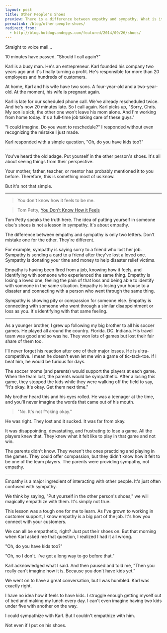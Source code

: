 ```yaml
---
layout: post
title: Other People's Shoes
preview: There is a difference between empathy and sympathy. What is it?
permalink: /blog/other-people-shoes/
redirect_from:
  - http://blog.hotdogsandeggs.com/featured/2014/09/26/shoes/
---
```


Straight to voice mail... 

10 minutes have passed. "Should I call again?" 

Karl is a busy man. He's an entrepreneur. Karl founded his company two years ago and it's finally turning a profit. He's responsible for more than 20 employees and hundreds of customers. 

At home, Karl and his wife have two sons. A four-year-old and a two-year-old. At the moment, his wife is pregnant again.

Karl is late for our scheduled phone call. We've already rescheduled twice. And he's now 20 minutes late. So I call again. Karl picks up, "Sorry, Chris. My son is sick, the other one won't leave his mom alone. And I'm working from home today. It's a full-time job taking care of these guys." 

"I could imagine. Do you want to reschedule?" I responded without even recognizing the mistake I just made. 

Karl responded with a simple question, "Oh, do you have kids too?" 

* * * 

You've heard the old adage. Put yourself in the other person's shoes. It's all about seeing things from their perspective. 

Your mother, father, teacher, or mentor has probably mentioned it to you before. Therefore, this is something most of us know. 

But it's not that simple. 

* * *  

> You don't know how it feels to be me. 

> Tom Petty, [You Don't Know How it Feels](https://www.youtube.com/watch?v=ygfA1A45tn8) 

Tom Petty speaks the truth here. The idea of putting yourself in someone else's shoes is not a lesson in sympathy. It's about empathy. 

The difference between empathy and sympathy is only two letters. Don't mistake one for the other. They're different. 

For example, sympathy is saying sorry to a friend who lost her job. Sympathy is sending a card to a friend after they've lost a loved one. Sympathy is donating your time and money to help disaster relief victims.

Empathy is having been fired from a job, knowing how it feels, and identifying with someone who experienced the same thing. Empathy is losing a loved one, feeling the pain of that loss and being able to identify with someone in the same situation. Empathy is losing your house to a disaster and connecting with a person who went through the same thing. 

Sympathy is showing pity or compassion for someone else. Empathy is connecting with someone who went through a similar disappointment or loss as you. It's identifying with that same feeling. 

* * * 

As a younger brother, I grew up following my big brother to all his soccer games. He played all around the country. Florida. DC. Indiana. His travel team was good and so was he. They won lots of games but lost their fair share of them too. 

I'll never forget his reaction after one of their major losses. He is ultra-competitive. I mean he doesn't even let me win a game of tic-tack-toe. If I beat him, he would be furious for days. 

The soccer moms (and parents) would support the players at each game. When the team lost, the parents would be sympathetic. After a losing this game, they stopped the kids while they were walking off the field to say, "It's okay. It's okay. Get them next time." 

My brother heard this and his eyes rolled. He was a teenager at the time, and you'll never imagine the words that came out of his mouth. 

> "No. It's not f*cking okay." 

He was right. They lost and it sucked. It was far from okay. 

It was disappointing, devastating, and frustrating to lose a game. All the players knew that. They knew what it felt like to play in that game and not win. 

The parents didn't know. They weren't the ones practicing and playing in the games. They could offer compassion, but they didn't know how it felt to be one of the team players. The parents were providing sympathy, not empathy. 

* * * 

Empathy is a major ingredient of interacting with other people. It's just often confused with sympathy. 

We think by saying, "Put yourself in the other person's shoes," we will magically empathize with them. It's simply not true. 

This lesson was a tough one for me to learn. As I've grown to working in customer support, I know empathy is a big part of the job. It's how you connect with your customers. 

We can all be empathetic, right? Just put their shoes on. But that morning when Karl asked me that question, I realized I had it all wrong. 

"Oh, do you have kids too?"

"Oh, no I don't. I've got a long way to go before that." 

Karl acknowledged what I said. And then paused and told me, "Then you really can't imagine how it is. Because you don't have kids yet." 

We went on to have a great conversation, but I was humbled. Karl was exactly right. 

I have no idea how it feels to have kids. I struggle enough getting myself out of bed and making my lunch every day. I can't even imagine having two kids under five with another on the way.  

I could sympathize with Karl. But I couldn't empathize with him. 

Not even if I put on his shoes.